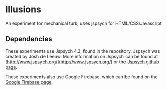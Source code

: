 # Illusions
An experiment for mechanical turk; uses jspsych for HTML/CSS/Javascript

## Dependencies

These experiments use Jspsych 4.3, found in the repository. Jspsych was created by Josh de Leeuw. More information on Jspsych can be found at [http://www.jspsych.org/](http://www.jspsych.org/) or the [Jspsych github page](https://github.com/jodeleeuw/jsPsych/).

These experiments also use Google Firebase, which can be found on the [Google Firebase page](https://firebase.google.com/).
